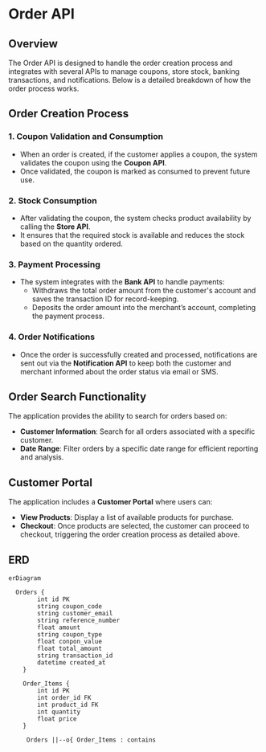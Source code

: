 # Order API

## Overview
The Order API is designed to handle the order creation process and integrates with several APIs to manage coupons, store stock, banking transactions, and notifications. Below is a detailed breakdown of how the order process works.

## Order Creation Process

### 1. Coupon Validation and Consumption
- When an order is created, if the customer applies a coupon, the system validates the coupon using the **Coupon API**.
- Once validated, the coupon is marked as consumed to prevent future use.

### 2. Stock Consumption
- After validating the coupon, the system checks product availability by calling the **Store API**.
- It ensures that the required stock is available and reduces the stock based on the quantity ordered.

### 3. Payment Processing
- The system integrates with the **Bank API** to handle payments:
  - Withdraws the total order amount from the customer's account and saves the transaction ID for record-keeping.
  - Deposits the order amount into the merchant’s account, completing the payment process.

### 4. Order Notifications
- Once the order is successfully created and processed, notifications are sent out via the **Notification API** to keep both the customer and merchant informed about the order status via email or SMS.

## Order Search Functionality
The application provides the ability to search for orders based on:
- **Customer Information**: Search for all orders associated with a specific customer.
- **Date Range**: Filter orders by a specific date range for efficient reporting and analysis.

## Customer Portal
The application includes a **Customer Portal** where users can:
- **View Products**: Display a list of available products for purchase.
- **Checkout**: Once products are selected, the customer can proceed to checkout, triggering the order creation process as detailed above.

## ERD

```mermaid
erDiagram

  Orders {
        int id PK
        string coupon_code
        string customer_email
        string reference_number
        float amount
        string coupon_type
        float conpon_value
        float total_amount
        string transaction_id
        datetime created_at
    }
    
    Order_Items {
        int id PK
        int order_id FK
        int product_id FK
        int quantity
        float price
    }
        
     Orders ||--o{ Order_Items : contains

